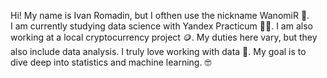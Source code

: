 Hi! My name is Ivan Romadin, but I ofthen use the nickname WanomiR 🤖.  
I am currently studying data science with Yandex Practicum 👨‍🎓. I am also working at a local cryptocurrency project 🪙. My duties here vary, but they also include data analysis. I truly love working with data 🤩. My goal is to dive deep into statistics and machine learning. 🤓
<!---
Wanomir/Wanomir is a ✨ special ✨ repository because its `README.md` (this file) appears on your GitHub profile.
You can click the Preview link to take a look at your changes.
--->
